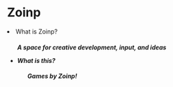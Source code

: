 <h1>Zoinp<img height = "30px" width = "16px" src = "https://zoinp.github.io/Games.github.io/zoinp-logo.png"></h1>
<li>What is Zoinp?
<p>
<ul><h5>A space for creative development, input, and ideas
<p>
<li>What is this?<p>
<ul>
<h5>Games by Zoinp!

